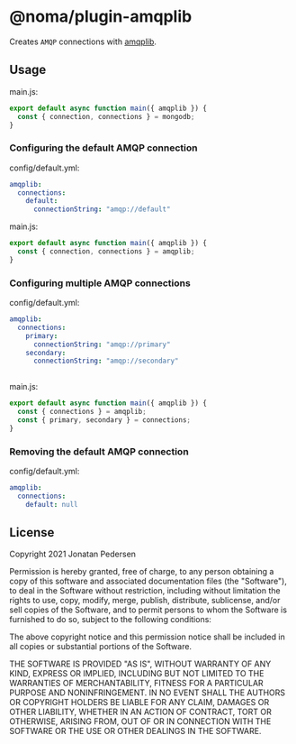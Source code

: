 # @noma/plugin-amqplib

Creates `AMQP` connections with [amqplib](https://www.npmjs.com/package/amqplib).

## Usage

main.js:

```js
export default async function main({ amqplib }) {
  const { connection, connections } = mongodb;
}
```
### Configuring the default AMQP connection

config/default.yml:

```yml
amqplib:
  connections:
    default:
      connectionString: "amqp://default"
```

main.js:

```js
export default async function main({ amqplib }) {
  const { connection, connections } = amqplib;
}
```

### Configuring multiple AMQP connections

config/default.yml:

```yml
amqplib:
  connections:
    primary:
      connectionString: "amqp://primary"
    secondary:
      connectionString: "amqp://secondary"
            
```

main.js:

```js
export default async function main({ amqplib }) {
  const { connections } = amqplib;
  const { primary, secondary } = connections;
}
```

### Removing the default AMQP connection

config/default.yml:

```yml
amqplib:
  connections:
    default: null
```

## License

Copyright 2021 Jonatan Pedersen 

Permission is hereby granted, free of charge, to any person obtaining a copy of this software and associated documentation files (the "Software"), to deal in the Software without restriction, including without limitation the rights to use, copy, modify, merge, publish, distribute, sublicense, and/or sell copies of the Software, and to permit persons to whom the Software is furnished to do so, subject to the following conditions:

The above copyright notice and this permission notice shall be included in all copies or substantial portions of the Software.

THE SOFTWARE IS PROVIDED "AS IS", WITHOUT WARRANTY OF ANY KIND, EXPRESS OR IMPLIED, INCLUDING BUT NOT LIMITED TO THE WARRANTIES OF MERCHANTABILITY, FITNESS FOR A PARTICULAR PURPOSE AND NONINFRINGEMENT. IN NO EVENT SHALL THE AUTHORS OR COPYRIGHT HOLDERS BE LIABLE FOR ANY CLAIM, DAMAGES OR OTHER LIABILITY, WHETHER IN AN ACTION OF CONTRACT, TORT OR OTHERWISE, ARISING FROM, OUT OF OR IN CONNECTION WITH THE SOFTWARE OR THE USE OR OTHER DEALINGS IN THE SOFTWARE.
